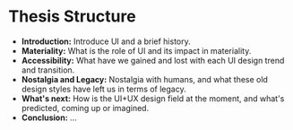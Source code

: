 # Thesis Structure

- **Introduction:** Introduce UI and a brief history.
- **Materiality:** What is the role of UI and its impact in materiality.
- **Accessibility:** What have we gained and lost with each UI design trend and transition.
- **Nostalgia and Legacy:** Nostalgia with humans, and what these old design styles have left us in terms of legacy.
- **What's next:** How is the UI+UX design field at the moment, and what's predicted, coming up or imagined.
- **Conclusion:** ...